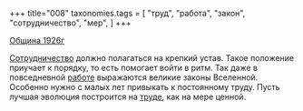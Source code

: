 +++
title="008"
taxonomies.tags = [
 "труд",
 "работа",
 "закон",
 "сотрудничество",
 "мер",
]
+++

[Община 1926г](/agni/1926)

[Сотрудничество](/tags/сотрудничество) должно полагаться на крепкий устав. Такое положение приучает к порядку, то есть помогает войти в ритм. Так даже в повседневной [работе](/tags/работа) выражаются великие законы Вселенной. Особенно нужно с малых лет привыкать к постоянному труду. Пусть лучшая эволюция построится на [труде](/tags/труд), как на мере ценной.   

